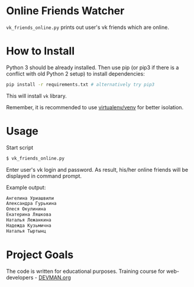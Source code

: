 # Online Friends Watcher

`vk_friends_online.py` prints out user's vk friends which are online.

# How to Install

Python 3 should be already installed. Then use pip (or pip3 if there is a conflict with old Python 2 setup) to install dependencies:

```bash
pip install -r requirements.txt # alternatively try pip3
```
This will install `vk` library. 

Remember, it is recommended to use [virtualenv/venv](https://devman.org/encyclopedia/pip/pip_virtualenv/) for better isolation.

# Usage

Start script
```bash
$ vk_friends_online.py

```
Enter user's vk login and password. As result, his/her online friends will be displayed in command prompt.

Example output:  
```bash
Ангелина Уриашвили
Александра Гурькина
Олеся Окулинина
Екатерина Ляшкова
Наталья Лежанкина
Надежда Кузьмична
Наталья Тыртынц
```


# Project Goals

The code is written for educational purposes. Training course for web-developers - [DEVMAN.org](https://devman.org)
